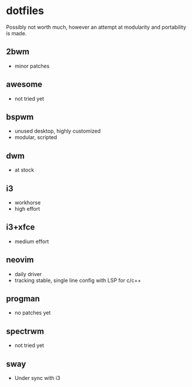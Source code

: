 # dotfiles
Possibly not worth much, however an attempt at modularity and portability is made.

## 2bwm
* minor patches

## awesome
* not tried yet

## bspwm
* unused desktop, highly customized
* modular, scripted

## dwm
* at stock

## i3
* workhorse
* high effort

## i3+xfce
* medium effort

## neovim
* daily driver
* tracking stable, single line config with LSP for c/c++

## progman
* no patches yet

## spectrwm
* not tried yet

## sway
* Under sync with i3
